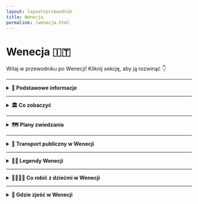 ```yaml
---
layout: layoutsprzewodnik
title: Wenecja
permalink: /wenecja.html
---
```


# Wenecja 🇮🇹

Witaj w przewodniku po Wenecji! Kliknij sekcję, aby ją rozwinąć 👇

---

<details>
  <summary><strong>📌 Podstawowe informacje</strong></summary>

  <h3>🌊 Wenecja – miasto, które płynie</h3>
  <p>
    Wenecja to nie tylko miasto – to zjawisko. Zamiast ulic – kanały, zamiast samochodów – łodzie, zamiast klaksonów – śpiew gondolierów (czasem fałszują, ale z sercem). To miejsce, gdzie nawet zwykłe przejście do sklepu może przypominać scenę z filmu romantycznego, thrillera lub... bajki Disneya.
  </p>
  <p>
    Miasto zbudowane na ponad 100 wyspach połączonych 400 mostami. I tak, wszystkie te wyspy wciąż unoszą się na wodzie od ponad tysiąca lat – czyli lepiej niż niektóre współczesne budynki po jednej zimie. Wenecja to historia, sztuka, maski, spritz i niekończąca się walka z wodą (i turystami).
  </p>

  <h3>⚓ Dlaczego Wenecja jest wyjątkowa?</h3>
  <ul>
    <li>Nie ma samochodów – zero klaksonów, smogu, parkowania równoległego. Jest za to romantyczne błądzenie po zaułkach i pływanie vaporetto.</li>
    <li>Miasto to muzeum – dosłownie. Każdy budynek, plac i kościół ma swoją historię (często bardzo barwną).</li>
    <li>Karnawał w Wenecji – maski, kostiumy i klimat, który sprawia, że każdy czuje się jak postać z powieści (albo przynajmniej TikToka z efektem vintage).</li>
  </ul>

  <h3>✈️ Jak dotrzeć do Wenecji?</h3>
  <ul>
    <li><strong>Samolotem:</strong> Najbliższe lotnisko to <strong>Marco Polo (VCE)</strong>. Z niego dostaniesz się do Wenecji <em>łodzią (Alilaguna)</em>, autobusem lub taksówką wodną. Tak – tu taksówka to łódź.</li>
    <li><strong>Pociągiem:</strong> Stacja <strong>Venezia Santa Lucia</strong> leży bezpośrednio w mieście, nad kanałem. Wysiadka – i już jesteś w magicznym świecie (i labiryncie kanałów).</li>
    <li><strong>Samochodem:</strong> Odważni mogą dojechać autem... ale tylko do placu <strong>Piazzale Roma</strong> – potem parkujesz i przesiadasz się na własne nogi (lub vaporetto).</li>
  </ul>

  <h3>🛶 Czym poruszać się po Wenecji?</h3>
  <ul>
    <li><strong>Vaporetto:</strong> wodne tramwaje – podstawowy środek komunikacji publicznej (linie ACTV).</li>
    <li><strong>Traghetto:</strong> tania wersja gondoli – przewóz przez Canale Grande za 2€.</li>
    <li><strong>Gondola:</strong> luksusowa, romantyczna... i droga. Ale raz w życiu? Czemu nie.</li>
    <li><strong>Nogi:</strong> Twój najlepszy przyjaciel w Wenecji. Spaceruj, gub się, odkrywaj – to część przygody.</li>
  </ul>

</details>

---

<details>
  <summary><strong>🏛️ Co zobaczyć</strong></summary>

 <details>
  <summary><strong>⛪ Bazylika św. Marka – złoty klejnot Wenecji</strong></summary>
  <p><strong>Współrzędne:</strong> <em>45.4340° N, 12.3398° E</em></p>

  <p>
    Gdy myślisz o Wenecji, to pewnie właśnie ją widzisz: majestatyczną, lśniącą w słońcu i pełną tajemnic – <strong>Bazylikę św. Marka</strong>. To nie tylko kościół, to symbol potęgi dawnej Republiki Weneckiej i istny skarbiec sztuki, który błyszczy złotem bizantyjskich mozaik.
  </p>

  <p>
    Z zewnątrz zachwyca <strong>fasada pełna łuków, kopuł i rzeźb</strong>, a ponad wejściem pyszni się słynna <strong>kwadryga koni</strong> – oryginały są w środku, a na zewnątrz podziwiasz kopie. Do tego mozaiki na fasadzie przedstawiające sceny biblijne, tak bogate, że możesz tam spędzić pół dnia, analizując każdy detal.
  </p>

  <p>
    Wnętrze to prawdziwa <strong>mozaikowa symfonia</strong> – ponad 8 tysięcy metrów kwadratowych złotych mozaik na sklepieniach i ścianach. Z każdej strony bije blask i duchowość, ale też artyzm, który przyprawia o gęsią skórkę. Największe wrażenie robi <strong>Pala d’Oro</strong> – pozłacany ołtarz wysadzany klejnotami, jeden z najcenniejszych w Europie.
  </p>

  <p>
    Bazylika to również miejsce przechowywania <strong>relikwii św. Marka Ewangelisty</strong>, patrona Wenecji, którego szczątki – według legendy – weneccy kupcy przemycili z Aleksandrii ukrywając je… pod warstwą wieprzowiny (sprytnie, bo muzułmanie unikali świń).
  </p>

  <p>
    Warto wejść też na taras widokowy nad wejściem – z niego zobaczysz <strong>Plac św. Marka</strong> w pełnej okazałości, a także spojrzysz z bliska na konie z kwadrygi. Widok? Spektakularny. Wrażenia? Bezcenne.
  </p>

  <ul>
    <li><strong>Bilety:</strong> Wejście do bazyliki bezpłatne, ale dostęp do tarasu, Pala d’Oro i muzeum: od 5–10€.</li>
    <li><strong>Wskazówka:</strong> Najlepiej zarezerwować online, zwłaszcza w sezonie.</li>
  </ul>
</details>

<details>
  <summary><strong>🏛️ Plac św. Marka – salon Europy</strong></summary>
  <p><strong>Współrzędne:</strong> <em>45.4340° N, 12.3388° E</em></p>

  <p>
    <strong>Piazza San Marco</strong> – nazywany kiedyś „salonem Europy” – to bez wątpienia serce Wenecji. Miejsce, które tętni historią, sztuką i turystami z każdej szerokości geograficznej. Gdziekolwiek spojrzysz, widzisz dzieła sztuki, zabytki i gołębie (mnóstwo gołębi).
  </p>

  <p>
    Ten rozległy plac, jedyny oficjalny „plac” w Wenecji (pozostałe to „campo”), otoczony jest majestatycznymi budowlami: <strong>Bazyliką św. Marka</strong> z jej złotymi mozaikami, <strong>Dzwonnicą św. Marka</strong>, z której roztacza się bajeczny widok na lagunę, oraz eleganckimi <strong>Prokuracjami</strong> – dawnymi siedzibami urzędników Republiki Weneckiej.
  </p>

  <p>
    Spacerując po placu, natkniesz się na <strong>Caffè Florian</strong> – najstarszą kawiarnię we Włoszech (założoną w 1720 roku!), gdzie kiedyś przesiadywali Casanova, Goethe i Byron. Obok niej – <strong>Caffè Quadri</strong> i orkiestry grające klasykę na żywo. Drogo? Tak. Warto? Też tak.
  </p>

  <p>
    Plac bywa czasem zalewany przez wodę – to zjawisko zwane <strong>acqua alta</strong>. Wtedy mieszkańcy i turyści chodzą po specjalnych podestach, a Wenecja staje się jeszcze bardziej magiczna (i nieprzewidywalna).
  </p>

  <p>
    To tutaj odbywają się największe wydarzenia weneckie – <strong>Karnawał</strong>, koncerty, uroczystości państwowe. Ale nawet poza sezonem, spacer po placu przy zachodzącym słońcu to doświadczenie, które trudno opisać słowami – trzeba je przeżyć.
  </p>

  <ul>
    <li><strong>Wskazówka:</strong> Najlepiej przyjść wcześnie rano lub wieczorem, kiedy tłumy maleją, a światło dodaje magii każdemu detalowi.</li>
    <li><strong>Pro tip:</strong> Nie karm gołębi – choć to kuszące, jest to zakazane i może skończyć się mandatem.</li>
  </ul>
</details>


  <details>
  <summary><strong>🏰 Pałac Dożów – siedziba władzy i więzienia w jednym</strong></summary>
  <p><strong>Współrzędne:</strong> <em>45.4336° N, 12.3403° E</em></p>

  <p>
    <strong>Palazzo Ducale</strong>, czyli Pałac Dożów, to nie tylko jeden z najbardziej rozpoznawalnych budynków w Wenecji, ale też symbol potęgi i splendoru dawnej Republiki Weneckiej. Położony tuż obok Bazyliki św. Marka, ten gotycki pałac przez stulecia był siedzibą doży (głównego przywódcy Wenecji), sądem, a nawet więzieniem.
  </p>

  <p>
    Fasada z różowego marmuru i białych kolumn wygląda lekko i bajkowo, ale wnętrze pałacu opowiada inną historię – o władzy, polityce i czasami brutalnej sprawiedliwości. W środku znajdziesz <strong>sala Wielkiej Rady</strong> z ogromnym obrazem Tintoretta „Raj” (uważanym za największe malowidło olejne świata), a także komnaty dożów i sądów.
  </p>

  <p>
    Jedną z najbardziej fascynujących części zwiedzania jest przejście przez słynny <strong>Most Westchnień</strong> – zadaszoną kładkę, która łączyła pałac z więzieniem. Nazwa nie jest przypadkowa – to przez ten most prowadzono skazańców, którzy zerkając przez ostatnie okienko, wzdychali po raz ostatni do widoku laguny.
  </p>

  <p>
    Jeśli lubisz tajemnice, koniecznie wybierz trasę z przewodnikiem „<strong>Itinerari Segreti</strong>” – zobaczysz wtedy ukryte korytarze, komnaty śledcze i cele, w tym słynną celę Giacomo Casanovy, któremu udało się stąd uciec. Tak – to nie fikcja.
  </p>

  <ul>
    <li><strong>Bilety:</strong> Od około 25€, dostępne online – polecam zarezerwować wcześniej, szczególnie w sezonie.</li>
    <li><strong>Wskazówka:</strong> Jeśli chcesz uniknąć tłumów, idź rano lub skorzystaj z opcji nocnego zwiedzania – klimat wtedy jest zupełnie inny.</li>
  </ul>
</details>


  <details>
  <summary><strong>🌉 Most Rialto – kamienny klasyk z widokiem na Canale Grande</strong></summary>
  <p><strong>Współrzędne:</strong> <em>45.4380° N, 12.3358° E</em></p>

  <p>
    Most Rialto (<em>Ponte di Rialto</em>) to najbardziej rozpoznawalna przeprawa przez Canal Grande i jeden z symboli Wenecji. Choć dziś robi głównie za tło do selfie i miejsce handlu pamiątkami, jego historia sięga końca XVI wieku i pełna jest dramatów, inżynieryjnych wyzwań i… zakupów.
  </p>

  <p>
    Pierwszy most w tym miejscu był drewniany i kilkukrotnie spłonął lub się zawalił. Dlatego w 1591 roku władze miasta zdecydowały się na coś solidniejszego – kamienną konstrukcję zaprojektowaną przez Antonio da Ponte. Nazwał się skromnie („od mostu”), ale jego dzieło przetrwało wieki i codziennie nosi setki turystów i mieszkańców.
  </p>

  <p>
    Rialto to nie tylko most – to także miejsce handlu. Na jego środku znajdziesz rzędy sklepików z biżuterią, szkłem weneckim i... wszystkim, co można wsadzić do walizki. Po bokach są dwa chodniki z widokiem na Canal Grande – idealne miejsce na romantyczne zdjęcie, pod warunkiem, że nie ma miliona ludzi dookoła.
  </p>

  <p>
    Most był też świadkiem wielu wydarzeń historycznych i inspiracją dla poetów, malarzy i zakochanych z całego świata. I choć w Wenecji są inne mosty, to Rialto zawsze będzie tym „najbardziej weneckim”.
  </p>

  <ul>
    <li><strong>Wstęp:</strong> Darmowy – most jest ogólnodostępny 24/7.</li>
    <li><strong>Wskazówka:</strong> Wybierz się tu wcześnie rano lub późnym wieczorem – unikniesz tłumów i złapiesz piękne światło na Canal Grande.</li>
  </ul>
</details>

<details>
  <summary><strong>🌫️ Most Westchnień – ostatni widok na wolność</strong></summary>
  <p><strong>Współrzędne:</strong> <em>45.4336° N, 12.3413° E</em></p>

  <p>
    <strong>Most Westchnień</strong> (wł. <em>Ponte dei Sospiri</em>) to jeden z najbardziej romantycznych – i zarazem najmroczniejszych – symboli Wenecji. Łączy Pałac Dożów z dawnym więzieniem. I choć dziś wygląda bajkowo, kiedyś był ostatnim miejscem, które widzieli skazańcy przed odsiadką. Stąd właśnie jego nazwa – westchnienia miały należeć do więźniów żegnających się z wolnością.
  </p>

  <p>
    Most został zbudowany w 1600 roku z białego wapienia i zaprojektowany przez Antonio Continiego – wnuka twórcy Mostu Rialto. Ma zamkniętą formę z dwoma wąskimi korytarzami i małymi, zakratowanymi okienkami, przez które widać kanał i niebo. Tyle wystarczyło, by zatrzymać się na chwilę... i westchnąć.
  </p>

  <p>
    Dziś turyści podziwiają most z zewnątrz – najlepiej widać go z <strong>Ponte della Paglia</strong>, tuż obok Placu św. Marka. Ale jeśli odwiedzisz Pałac Dożów, możesz przejść przez jego wnętrze i poczuć ten słynny moment przejścia – od pięknych pałacowych sal do surowych, wilgotnych cel.
  </p>

  <p>
    Choć historia mostu jest dość ponura, legenda miłosna dodaje mu romantyzmu: podobno para, która pocałuje się pod Mostem Westchnień podczas rejsu gondolą o zachodzie słońca, będzie razem na zawsze. Sprawdzasz?
  </p>

  <ul>
    <li><strong>Wstęp:</strong> Widok z zewnątrz – darmowy. Przejście przez most tylko w ramach zwiedzania Pałacu Dożów (ok. 25€).</li>
    <li><strong>Wskazówka:</strong> Najlepsze zdjęcia zrobisz z mostku Ponte della Paglia – przy zachodzie słońca wygląda bajkowo.</li>
  </ul>
</details>


  <details>
    <summary><strong>🌊 Rejs vaporetto po Canale Grande – wodna oś Wenecji</strong></summary>
    <p><strong>Start:</strong> <em>Venezia Santa Lucia (45.4450° N, 12.3196° E)</em></p>
    <p>
      Canale Grande to główna „ulica” Wenecji – ale w wersji deluxe: falująca, z pałacami i gondolami zamiast samochodów. Wsiądź w vaporetto (linia 1 lub 2), usiądź na zewnątrz i podziwiaj – to jak przejazd autobusem przez galerię sztuki.
    </p>
    <p>
      Mijasz marmurowe pałace, mosty, restauracje z tarasami nad wodą i gondolierów śpiewających bardziej do siebie niż do turystów. Cała Wenecja w jednej trasie. Polecamy na start lub na zakończenie dnia – efekt wow gwarantowany.
    </p>
    <ul>
      <li><strong>Bilety:</strong> 9,50€ za przejazd – możesz jeździć 75 minut. Polecam kartę 24/48h, wychodzi taniej.</li>
    </ul>
  </details>

  <details>
    <summary><strong>🎭 Teatro La Fenice – opera, która zmartwychwstaje</strong></summary>
    <p><strong>Współrzędne:</strong> <em>45.4332° N, 12.3325° E</em></p>
    <p>
      Nazwa „La Fenice” oznacza feniksa – i nie bez powodu. Teatr spłonął, odbudowano go, spłonął ponownie... i znów wstał z popiołów. Dziś to jedna z najpiękniejszych scen operowych na świecie. Nawet jeśli nie jesteś fanem muzyki klasycznej – wnętrze Cię zamurowało.
    </p>
    <p>
      Złoto, aksamit, żyrandole większe niż łazienka w apartamencie – a wszystko to z historią, która brzmi jak gotowy film. Możesz kupić bilet na spektakl albo zwiedzać w ciągu dnia. W obu przypadkach: szykuj się na efekt "wow".
    </p>
    <ul>
      <li><strong>Bilety:</strong> Zwiedzanie ok. 12€, spektakle od 30€ w górę.</li>
    </ul>
  </details>

<details>
  <summary><strong>🔥 Murano – wyspa szkła i ognia</strong></summary>
  <p><strong>Współrzędne:</strong> <em>45.4581° N, 12.3590° E</em></p>

  <p>
    <strong>Murano</strong> to wyspa, która od ponad 700 lat żyje ogniem, piaskiem i mistrzostwem rąk – bo właśnie tutaj narodziła się słynna <strong>tradycja weneckiego szkła</strong>. To coś więcej niż rzemiosło – to sztuka. Spacerując po Murano, możesz poczuć zapach gorących pieców, usłyszeć brzęk narzędzi i zobaczyć jak przezroczysty żar zamienia się w misterną wazę, kieliszek czy konika morskiego.
  </p>

  <p>
    Murano to idealna wycieczka z Wenecji – promem dopłyniesz tu w około 20 minut. Na miejscu czekają urokliwe kanały, ciche place, mnóstwo szklarni, galerii i warsztatów, gdzie można podpatrzeć mistrzów przy pracy. I tak, niemal wszędzie znajdziesz sklepiki z ręcznie dmuchanym szkłem – od ozdobnych lamp po kolczyki z kolorowego szkła millefiori.
  </p>

  <h3>🖼️ Co zobaczyć na Murano?</h3>
  <ul>
    <li><strong>Muzeum Szkła (Museo del Vetro)</strong> – w dawnej rezydencji biskupiej. Zobaczysz tu nie tylko dzieła sztuki, ale też historię technik szklarskich i eksponaty sprzed wieków.</li>
    <li><strong>Bazylika Santa Maria e San Donato</strong> – z przepiękną mozaikową podłogą i legendarnymi kośćmi smoka (tak, smoka!), które rzekomo pokonał św. Donat.</li>
    <li><strong>Fabryki szkła</strong> – wiele z nich organizuje pokazy dla turystów – wejście zazwyczaj darmowe, choć wyjście bez pamiątki... prawie niemożliwe.</li>
  </ul>

  <p>
    Murano to mniej zatłoczona, bardziej lokalna wersja Wenecji. Spacerując wzdłuż kanałów i przez mostki, poczujesz spokojniejszy rytm laguny – a wieczorem, gdy większość turystów odpływa, wyspa nabiera intymnego uroku. Idealne miejsce na ucieczkę od tłumów.
  </p>

  <ul>
    <li><strong>Jak się dostać:</strong> Vaporetto z przystani Fondamente Nove – linie 4.1, 4.2 lub 3 (ok. 15–20 minut).</li>
    <li><strong>Bilety:</strong> Wejście na wyspę darmowe, Muzeum Szkła – ok. 10€.</li>
    <li><strong>Tip:</strong> Zabierz gotówkę – nie wszędzie zapłacisz kartą w mniejszych galeriach szkła.</li>
  </ul>
</details>

<details>
  <summary><strong>🎨 Burano – wyspa kolorów i koronek</strong></summary>
  <p><strong>Współrzędne:</strong> <em>45.4855° N, 12.4176° E</em></p>

  <p>
    Jeśli Murano to ogień i szkło, to <strong>Burano</strong> to tęcza w wersji lagunowej. Ta niewielka wyspa, położona około 40 minut rejsu od Wenecji, słynie z bajecznie kolorowych domków, wąskich kanałów i mistrzowskiej sztuki <strong>koronkarstwa</strong>, która przechodzi z pokolenia na pokolenie. To miejsce wygląda jak wycięte z ilustracji do książki dla dzieci – i rzeczywiście, trudno nie sięgnąć po aparat co trzy kroki.
  </p>

  <p>
    Dawniej rybacka osada, dziś Burano przyciąga artystów, fotografów i romantyków z całego świata. Legenda głosi, że domy malowano na jaskrawe kolory, by wracający z połowów marynarze mogli łatwo odnaleźć swój dom w mgle laguny. Dziś to nie tylko tradycja, ale także obowiązek – kolory są zatwierdzane przez specjalny urząd!
  </p>

  <h3>🧵 Co zobaczyć na Burano?</h3>
  <ul>
    <li><strong>Muzeum Koronki (Museo del Merletto)</strong> – dowiesz się, dlaczego koronki z Burano były kiedyś droższe niż złoto i zobaczysz prace lokalnych mistrzyń.</li>
    <li><strong>Kościół San Martino</strong> – z pochyloną dzwonnicą, która z daleka wygląda jakby miała zaraz runąć (ale spokojnie, jeszcze się trzyma!).</li>
    <li><strong>Via Baldassarre Galuppi</strong> – główny deptak wyspy pełen sklepików, restauracji i małych galerii.</li>
    <li><strong>Fotogeniczne zaułki i mostki</strong> – w zasadzie cała wyspa to jedno wielkie instagramowe tło.</li>
  </ul>

  <p>
    Spacer po Burano to jak spacer po obrazie – kolory zmieniają się wraz z kątem padania światła, a zapach suszącego się prania i świeżej ryby przypomina, że to wciąż żyjąca, prawdziwa wyspa. Burano najlepiej odwiedzić rano lub po południu, gdy turyści odpłyną – wtedy magia barw i ciszy jest najpełniejsza.
  </p>

  <ul>
    <li><strong>Jak się dostać:</strong> Vaporetto linii 12 z Fondamente Nove (ok. 40–45 minut, kursuje co 30–60 minut).</li>
    <li><strong>Bilety:</strong> Wejście na wyspę darmowe. Muzeum Koronki – ok. 5€.</li>
    <li><strong>Tip:</strong> Zjedz lunch w lokalnej trattorii – polecam dania z owoców morza (np. risotto z sepią).</li>
  </ul>
</details>

   
<details>
  <summary><strong>🕵️ Sekretne miejsca Wenecji</strong></summary>

  <details>
    <summary><strong>🌀 Scala Contarini del Bovolo – schody donikąd (a może do nieba?)</strong></summary>
    <p><strong>Współrzędne:</strong> <em>45.4344° N, 12.3346° E</em></p>
    <p>
      Ukryta w wąskim zaułku, z dala od turystycznych tłumów – spiralna klatka schodowa, która wygląda jak kręgosłup ślimaka w wersji renesansowej. Niegdyś symbol prestiżu rodu Contarini, dziś tajemniczy zakątek ze wspaniałym widokiem na dachy Wenecji. Mało kto tu trafia – a szkoda. A może i dobrze?
    </p>
  </details>

  <details>
    <summary><strong>👻 Campo dei Mori – dzielnica duchów kupców</strong></summary>
    <p><strong>Współrzędne:</strong> <em>45.4442° N, 12.3286° E</em></p>
    <p>
      Na tym cichym placyku znajdziesz rzeźby trzech "mędrców" – a według legend: przeklętych kupców z Orientu, którzy próbowali oszukać świętego. Za karę zostali zamienieni w kamień i tak sobie stoją... od wieków. Jednego z nich możesz dotknąć – podobno przynosi szczęście. Albo klątwę. Równowaga.
    </p>
  </details>

  <details>
    <summary><strong>🔮 Libreria Acqua Alta – książkowe szaleństwo z gondolą w środku</strong></summary>
    <p><strong>Współrzędne:</strong> <em>45.4371° N, 12.3432° E</em></p>
    <p>
      Najbardziej surrealistyczna księgarnia świata. Książki ułożone w wannach, kajakach, a nawet w prawdziwej gondoli – bo kiedy przychodzi "acqua alta" (wysoka woda), wszystko... pływa. Na tyłach jest schodzik z książek, z którego widać kanał. Raj dla miłośników literatury, kotów i chaosu.
    </p>
  </details>

  <details>
    <summary><strong>🗝️ Wyspa San Giorgio Maggiore – widok bez tłumów</strong></summary>
    <p><strong>Współrzędne:</strong> <em>45.4256° N, 12.3437° E</em></p>
    <p>
      Zamiast wdrapywać się na wieżę Bazyliki św. Marka z tłumem selfie-sticków – wskocz w vaporetto i popłyń na wyspę San Giorgio. Tamtejsza dzwonnica oferuje ten sam widok – tylko bez kolejek, przepychania i hałasu. Panorama laguny, Wenecji i dachów jak z obrazu Canaletta.
    </p>
  </details>

  <details>
    <summary><strong>🪞 Zwierciadło w Pałacu Dożów – sekretne drzwi w lustrze</strong></summary>
    <p><strong>Współrzędne:</strong> <em>45.4335° N, 12.3391° E</em></p>
    <p>
      Jeśli wybierzesz trasę „Sekretne korytarze” w Pałacu Dożów, znajdziesz pokój z pozornie zwykłym lustrem. Tylko że to nie lustro, a... drzwi. Sekretne przejście prowadzące do biur inkwizycji, cel Casanovy i sal, gdzie podsłuchiwano rozmowy. Wenecja naprawdę miała swoje tajne życie – i wciąż je skrywa.
    </p>
  </details>

</details>


</details>


---

<details>
  <summary><strong>🗺️ Plany zwiedzania</strong></summary>

 <details>
  <summary><strong>📅 Dzień 1 – Klasyczna Wenecja: serce miasta i ikony na początek</strong></summary>

  <h3>⛪ Bazylika św. Marka – złoto, mozaiki i trochę świętości</h3>
  <p>
    Start dnia w najświętszym (i najbardziej błyszczącym) miejscu Wenecji. Bazylika św. Marka to jak bizantyjska bajka – tylko prawdziwa. Wejdź do środka, podziwiaj złote mozaiki i nie zapomnij wejść na taras – widok na Plac św. Marka wart każdego schodka. Wstęp do bazyliki jest darmowy, ale za wejście na taras i skarbiec – parę euro. Warto!
  </p>

  <h3>🏛️ Pałac Dożów – gdzie rządził Wenecjanin w pelerynie</h3>
  <p>
    Tuż obok bazyliki – siedziba weneckiej władzy z marmuru, fresków i intryg. Zobaczysz bogato zdobione sale, słynne schody złocone, komnaty sądowe i most Westchnień – przez który przechodzili skazańcy do więzienia. Czasem i turyści, bo przejście jest w pakiecie. Polecam kupić bilety online, bo kolejka dłuższa niż w urzędzie paszportowym w lipcu.
  </p>

  <h3>📸 Plac św. Marka – selfie z gołębiem i dzwonnicą</h3>
  <p>
    Skoro jesteś już przy Bazylice i Pałacu – zrób rundkę po samym placu. Gołębie będą cię chciały polubić (lub twoje przekąski), a Ty rozglądaj się dookoła: wieża zegarowa, dzwonnica św. Marka, arkady i eleganckie kawiarnie. Uwaga – cappuccino tu kosztuje tyle, co nocleg w hostelu. Ale widok? Bezcenny.
  </p>

  <h3>🛍️ Spacer pod arkadami – witryny, muzyka i klimat</h3>
  <p>
    Przejdź się pod arkadami wokół placu – butików tu więcej niż gołębi, a co kilka kroków słychać muzykę na żywo. Idealne miejsce na zakup pamiątek (maski, szkło Murano, magnesy) albo kawę „dla ludzi z planem dnia” – czyli przy barze, nie przy stoliku.
  </p>

  <h3>🌉 Most Rialto – król mostów i sklepów</h3>
  <p>
    Króciutki spacer i jesteś przy Mostku Rialto. Najstarszy most na Canale Grande, który wygląda jak pocztówka. Po drodze czeka cię widok, zakupy i – oczywiście – tłum. Ale to Wenecja. Stań na środku, zrób zdjęcie, wciągnij świeże powietrze (z nutką wody) i idź dalej.
  </p>

  <h3>🥪 Lunch: spróbuj cicchetti i tramezzini!</h3>
  <p>
    Wybierz się do lokalnego bàcari – to weneckie tapas bary. Na ladzie znajdziesz <strong>cicchetti</strong> – małe kanapeczki, oliwki, smażone kuleczki, sardynki, karczochy… Pyszne i tanie. Tramezzini (kanapki z białego chleba z toną nadzienia) też warto złapać na szybko. Popij małym winem – zwanym „ombra”.
  </p>

  <h3>🚤 Popołudnie: rejs vaporetto po Canale Grande</h3>
  <p>
    Wsiądź w tramwaj wodny <strong>vaporetto nr 1</strong> i zrób rejs z widokiem. Najlepiej usiąść z przodu lub z tyłu – jak w kinie, tylko zamiast Avengersów masz pałace. Trasa od Piazzale Roma do San Marco trwa ok. 45 minut i daje pełne spektrum weneckiego stylu.
  </p>

  <h3>🍦 Przerwa na gelato – lodowe obowiązki</h3>
  <p>
    Gelateria Nico, Suso albo Gelatoteca S. Croce – wybór należy do Ciebie. Lody pistacjowe lub cytrynowe z widokiem na kanał? Wenecja na 100%.
  </p>

  <h3>🌇 Wieczór: zachód słońca z Zattere lub Giudecca</h3>
  <p>
    Na wieczór uciekamy z tłumu. Przejdź na <strong>Zattere</strong> – promenadę z widokiem na kanał Giudecca. Albo przepłyń tam vaporetto i usiądź z widokiem na starą Wenecję. Zachód słońca + kieliszek prosecco = zakończenie idealne.
  </p>

</details>


<details>
  <summary><strong>📅 Dzień 2 – Murano i Burano: szkło, kolory i totalne slow travel</strong></summary>

  <h3>⛴️ Poranek: Rejs z Wenecji do Murano</h3>
  <p>
    Wskocz na vaporetto z przystanku <strong>Fondamente Nove</strong> (linia 4.1 lub 4.2) i popłyń na wyspę szkła. Podróż trwa około 10 minut – krótka, ale malownicza. Usiądź po stronie laguny, będzie więcej „ooo” i „aaa”.
  </p>

  <h3>🔥 Murano – szkło, które żyje</h3>
  <p>
    Murano to świat szkła: kolorowego, przezroczystego, dziwacznego i pięknego. Zacznij od <strong>Muzeum Szkła</strong>, gdzie dowiesz się, jak przez wieki Włosi dmuchali, formowali i… dmuchali jeszcze raz. Ale najfajniejsze jest obejrzenie pokazu w prawdziwej <strong>hucie szkła</strong>. Pan z brodą i żarem w oczach wyciąga z ognia końskiego szachowego albo kolorową wazę – magia!
  </p>

  <p>
    Potem spacer po wyspie – tu wolniej, ciszej, a kanały bardziej kameralne. Możesz też zajrzeć do lokalnych sklepików – ale uwaga: nie każde „Murano Glass” to prawdziwe Murano. Patrz na certyfikat!
  </p>

  <h3>⛴️ Popołudnie: Kurs na Burano – kolorowa bajka</h3>
  <p>
    Z Murano płyniesz dalej vaporetto (linia 12), rejs trwa ok. 30–40 minut. Idealny czas na zdjęcia, chill i zrobienie miejsca na kolejne gelato.
  </p>

  <h3>🌈 Burano – najbarwniejsza wyspa w lagunie</h3>
  <p>
    Pierwsza reakcja po zejściu z pokładu? „WOW”. Domki pomalowane jak pudełko kredek – czerwone, żółte, niebieskie, różowe. Burano wygląda jak wyspa stworzona przez ilustratora książek dziecięcych.
  </p>

  <p>
    Pospaceruj wśród domków, zrób milion zdjęć i zajrzyj do <strong>muzeum koronkarstwa</strong> – Burano słynie z ręcznie robionych koronek, które przez wieki były synonimem luksusu. Nawet królowe miały tu swoje ulubione hafciarki.
  </p>

  <h3>🍝 Obiad na Burano</h3>
  <p>
    Jeśli lubisz ryby i owoce morza – jesteś w raju. Spróbuj <strong>risotto di go</strong> – specjalność z lokalnych ryb. Restauracje z widokiem na kanał, stolik na zewnątrz, kieliszek białego wina – i masz gotowy obrazek z folderu "życie idealne".
  </p>

  <h3>🧁 Na deser – kolorowy dom Bepi</h3>
  <p>
    Znajdź najbardziej odjechany domek na wyspie – <strong>Casa di Bepi</strong>. Malowany w trójkąty, koła, kwadraty – zupełnie jakby Picasso zrobił remont. Must see i must Insta!
  </p>

  <h3>🚤 Powrót do Wenecji</h3>
  <p>
    Złap vaporetto (linia 12) z powrotem do Wenecji – najlepiej na Fondamente Nove. Wczesnym wieczorem znów jesteś w mieście kanałów i masek, gotowy na kolację i jeszcze jeden spacer.
  </p>

  <h3>🌙 Wieczór: kolacja przy kanale</h3>
  <p>
    Wróć do Wenecji i zakończ dzień w jednej z restauracji przy Canale Grande. Albo usiądź z kieliszkiem prosecco na <strong>Campo Santa Margherita</strong> – studencki klimat, luz, i muzyka z ulicy. Wenecja w wersji wieczornej = 10/10.
  </p>
</details>

</details>


---

<details>
  <summary><strong>🚤 Transport publiczny w Wenecji</strong></summary>

  <p>
    Wenecja to miasto bez samochodów. Serio – zapomnij o korkach i autobusach, tu króluje woda i nogi. Transport publiczny to głównie <strong>vaporetto</strong>, czyli wodny tramwaj, który łączy wszystkie dzielnice i wyspy. A jeśli lubisz spacery – całe centrum jest idealne do zwiedzania pieszo.
  </p>

  <h3>🛳️ Vaporetto – wodna komunikacja miejska</h3>
  <ul>
    <li><strong>Operator:</strong> ACTV</li>
    <li><strong>Główne linie:</strong> Linie 1 i 2 kursują przez Canal Grande (1 jest wolniejsza – ale bardziej widokowa)</li>
    <li><strong>Popularne przystanki:</strong> Piazzale Roma, Ferrovia (dworzec), Rialto, San Marco, Zattere, Lido</li>
    <li><strong>Bilet jednorazowy:</strong> ok. 9,50€ – ważny przez 75 minut</li>
    <li><strong>Karta turystyczna:</strong> Venezia Unica – np. 24h za 25€, 48h za 35€, 72h za 45€ (nielimitowane przejazdy)</li>
  </ul>

  <h3>🚶 Pieszo przez labirynt</h3>
  <p>
    Centrum Wenecji zwiedza się najlepiej na piechotę. Odległości nie są duże, ale warto mieć mapę (lub GPS), bo uliczki potrafią się zgubić szybciej niż Twój zasięg. Szukaj oznaczeń do „Rialto” lub „San Marco” – są na większości budynków.
  </p>

  <h3>🚖 Taxi wodne i gondole</h3>
  <ul>
    <li><strong>Taxi wodne:</strong> luksusowa opcja – szybka, prywatna i... droga (nawet 70–120€ za przejazd)</li>
    <li><strong>Gondola:</strong> bardziej atrakcja niż transport – 30 minut romantyzmu kosztuje około 80€, ale wspomnienia bezcenne</li>
    <li><strong>Traghetto:</strong> tania gondola, która przewozi ludzi przez Canal Grande (ok. 2€) – świetny trik dla turystów</li>
  </ul>

  <h3>🚌 Dojazd do Wenecji</h3>
  <p>
    Jeśli nocujesz poza historycznym centrum, np. w Mestre lub na Lido, możesz dojechać:
  </p>
  <ul>
    <li><strong>Pociągiem:</strong> stacja Venezia Santa Lucia (na wyspie!)</li>
    <li><strong>Autobusem:</strong> do terminala Piazzale Roma</li>
    <li><strong>Samochodem:</strong> zaparkuj na Piazzale Roma lub w Tronchetto – dalej tylko pieszo lub vaporetto</li>
  </ul>

  <p>
    Wenecja to miasto bez klaksonów i smogu – tu podróżujesz wodą i ciszą. Idealnie, prawda?
  </p>
</details>

---
<details>
  <summary><strong>🧙‍♂️ Legendy Wenecji</strong></summary>
 
    <h3>⚔️ Duch templariusza przy Campo San Zan Degolà</h3>
    <p><strong>Współrzędne:</strong> <em>45.4437° N, 12.3249° E</em></p>
    <p>
      W okolicach Campo San Zan Degolà słychać ponoć nocami stukot zbroi. Legenda mówi o duchu templariusza, który został zdradzony i zabity podczas krucjat. Wraca tu, gdzie miał ukryty skarb – w dawnym klasztorze przy kanale. Miejsce owiane tajemnicą, idealne na spacer po zmroku… z latarką i odwagą.
    </p>

  <h3>💔 Most Westchnień – historia miłości i rozpaczy</h3>
    <p><strong>Współrzędne:</strong> <em>45.4335° N, 12.3400° E</em></p>
    <p>
      Choć turyści robią tu romantyczne zdjęcia, legenda mówi, że nazwa „most westchnień” nie pochodzi od zakochanych – a od więźniów. Przechodząc przez ten most, wzdychali po raz ostatni, patrząc na Wenecję przed dożywotnim uwięzieniem. Podobno duch jednego z nich – niewinnie skazanego artysty – wraca nocą i szepcze wersy do ucha tym, którzy przechodzą sami.
    </p>

    <h3>🪞 Zaczarowane lustro z Palazzo Dario</h3>
    <p><strong>Współrzędne:</strong> <em>45.4308° N, 12.3315° E</em></p>
    <p>
      Pałac Dario przy Canal Grande jest piękny, ale podobno... przeklęty. Należał do rodu, którego niemal wszyscy członkowie zginęli tragicznie. Mówi się, że w jednym z pokoi znajdowało się lustro sprowadzone z Bliskiego Wschodu – pokazujące przyszłość. Niestety, każdy kto w nie spojrzał, tracił rozum lub majątek. Pałac przez lata zmieniał właścicieli – i żaden nie miał szczęścia.
    </p>
  
    <h3>🦴 Cmentarz duchów na wyspie San Michele</h3>
    <p><strong>Współrzędne:</strong> <em>45.4445° N, 12.3543° E</em></p>
    <p>
      San Michele to oficjalny cmentarz Wenecji. Ale według legend – także miejsce, gdzie dusze nie zaznały spokoju. Przesiadują tu duchy żałobników, mnichów i artystów (w tym Strawińskiego!), a niektórzy twierdzą, że w nocy słychać tu chór bez ciała. Wenecjanie podchodzą do wyspy z szacunkiem… i lekkim niepokojem.
    </p>

    <h3>🌫️ Zjawa na Campiello del Remer</h3>
    <p><strong>Współrzędne:</strong> <em>45.4423° N, 12.3340° E</em></p>
    <p>
      Tuż przy Canal Grande, w małym zaułku, podobno nocą pojawia się zjawa kobiety w czerni. Według lokalnej opowieści, była to kochanka pewnego doży, którą zdradził i porzucił. Kobieta zniknęła bez śladu. Dziś jej cień przemyka przez plac, patrząc w okna, jakby wciąż czekała na powrót swojego oprawcy.
    </p>
  </details>


---

<details>
  <summary><strong>👨‍👩‍👧‍👦 Co robić z dziećmi w Wenecji</strong></summary>

  <p>
    Wenecja może wydawać się dorosła i romantyczna, ale dzieci znajdą tu sporo magii i przygód – od rejsów po kanałach po tajemnicze maski karnawałowe. Oto miejsca i aktywności, które zachwycą młodszych turystów:
  </p>

  <h3>🛶 Rejs vaporetto po Canal Grande</h3>
  <p>
    Vaporetto to nie tylko transport – to atrakcja sama w sobie. Usiądźcie z przodu i płyńcie przez serce Wenecji jak kapitanowie. Linia nr 1 to idealna trasa – powolna, ale pełna widoków.
  </p>

  <h3>🎭 Warsztaty masek weneckich</h3>
  <p>
    Dzieci mogą stworzyć własną maskę w tradycyjnej pracowni – malują, ozdabiają, a potem zabierają ją do domu. Polecam np. <em>Ca’ Macana</em> – prowadzą zajęcia specjalnie dla najmłodszych.
  </p>

  <h3>🦁 Pałac Dożów – zamkowa przygoda</h3>
  <p>
    Wielki pałac z mostem Westchnień, zbrojownią i lochami – brzmi jak wyprawa rycerska. Można zobaczyć salę Wielkiej Rady i ukryte korytarze. Dostępne są też trasy z przewodnikiem dla rodzin.
  </p>

  <h3>🐟 Muzeum Historii Naturalnej</h3>
  <p>
    Dla dzieci kochających dinozaury, zwierzęta i... szkielety wielorybów. Muzeum mieści się w dawnym pałacu i łączy naukę z fajnymi eksponatami. Multimedialne instalacje są tu strzałem w dziesiątkę.
  </p>

  <h3>🏞️ Park Giardini Papadopoli</h3>
  <p>
    Niewielki, ale uroczy park blisko Piazzale Roma. Plac zabaw, cień i ławki – idealne miejsce na piknik lub chwilę odpoczynku między atrakcjami.
  </p>

  <h3>⛵ Rejs na wyspy: Murano i Burano</h3>
  <ul>
    <li><strong>Murano:</strong> dzieci mogą zobaczyć pokaz dmuchania szkła – fascynujące i bezpieczne</li>
    <li><strong>Burano:</strong> kolorowe domki jak z bajki – idealne do zdjęć i spacerów</li>
  </ul>

  <h3>🍦 Gelato & go</h3>
  <p>
    Każda wyprawa z dziećmi powinna zawierać przystanek na lody. W Wenecji to obowiązek – najlepsze znajdziesz np. w Gelatoteca Suso.
  </p>

  <h3>🚤 Bonus: Traghetto – gondola za 2€</h3>
  <p>
    Zamiast drogiej przejażdżki gondolą – spróbujcie traghetto: lokalnej, krótkiej wersji gondoli, która przewozi przez Canal Grande. Taniej, szybciej, ale emocje gwarantowane!
  </p>

  <p>
    Wenecja z dziećmi to świetna przygoda – wystarczy dobrze dobrać atrakcje, robić częste przerwy i… mieć w plecaku coś na głoda!
  </p>

</details>


---


<details>
  <summary><strong>🍝 Gdzie zjeść w Wenecji</strong></summary>

  <p>
    Wenecja potrafi być kulinarnie droga… ale nie musi! Oto lista miejsc, gdzie zjesz smacznie, lokalnie, i nie zbankrutujesz. Znajdziesz tu zarówno restauracje z duszą, jak i tanie knajpki z charakterem.
  </p>

  <h3>🍽️ Trattoria Alla Rivetta</h3>
  <p>
    Popularna wśród lokalnych gondolierów, co już mówi wszystko. Serwują klasyczne dania weneckie – <em>risotto al nero di seppia</em> (z mątwy) czy <em>sarde in saor</em>. Mała, gwarną, autentyczna.
  </p>

  <h3>🍕 Antico Forno</h3>
  <p>
    Najlepsza pizza na szybko w Wenecji – spróbuj ich wersji z ricottą i szpinakiem albo klasycznej margherity. Idealna opcja na lunch w trakcie zwiedzania.
  </p>

  <h3>🍤 Osteria Al Portego</h3>
  <p>
    Urocza osteria z pysznymi „cicchetti” – małymi przekąskami, które można jeść na stojąco. Świetne miejsce na lokalne smaki w niskiej cenie. Polecane przez samych Wenecjan.
  </p>

  <h3>🍲 Cantina Do Spade</h3>
  <p>
    Historyczne miejsce (tu jadał Casanova!) z menu opartym na lokalnych rybach i makaronach. Mimo sławy, ceny są przystępne, a klimat bardzo klimatyczny.
  </p>

  <h3>🧆 Dal Moro’s – Fresh Pasta To Go</h3>
  <p>
    Jeśli chcesz tanio i dobrze – tu dostaniesz świeży makaron na wynos w pudełku. Wybierasz sos, makaron i ruszasz dalej. Dzieci to uwielbiają!
  </p>

  <h3>🥖 Bacareto da Lele</h3>
  <p>
    Maleńka knajpka z kanapkami za kilka euro i winem w plastikowym kubeczku. Klimat studencki, ale smaki prawdziwe – idealne miejsce na szybką przerwę w pobliżu dworca.
  </p>

  <h3>🦐 Ristorante ai Barbacani</h3>
  <p>
    Romantycznie położone przy kanale, z przyzwoitymi cenami i klasyczną kuchnią wenecką. Dobre na kolację przy świecach bez rujnowania portfela.
  </p>

  <h3>🍰 Bonus: RivaReno Gelato</h3>
  <p>
    Jedne z najlepszych lodów w Wenecji – kremowe, intensywne, naturalne. Smak pistacji? Poezja. Świetna opcja na deser po każdej uczcie.
  </p>

</details>
